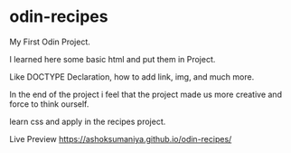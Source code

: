 # odin-recipes
My First Odin Project.

I learned here some basic html and put them in Project.

Like DOCTYPE Declaration, how to add link, img, and much more.

In the end of the project i feel that the project made us more creative and force to think ourself.

learn css and apply in the recipes project.

Live Preview https://ashoksumaniya.github.io/odin-recipes/
